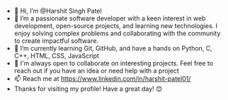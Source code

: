 - 👋 Hi, I’m @Harshit Singh Patel
- 👀 I’m a passionate software developer with a keen interest in web development, open-source projects, and learning new technologies. I enjoy solving complex problems and collaborating with the community to create impactful software.
- 🌱 I’m currently learning Git, GitHub, and have a hands on Python, C, C++, HTML, CSS, JavaScript
- 💞️ I'm always open to collaborate on interesting projects. Feel free to reach out if you have an idea or need help with a project
- 📫 Reach me at https://www.linkedin.com/in/harshit-patel01/
- Thanks for visiting my profile! Have a great day! 😊
<!---
Harshit-Patel01/Harshit-Patel01 is a ✨ special ✨ repository because its `README.md` (this file) appears on your GitHub profile.
You can click the Preview link to take a look at your changes.
--->
